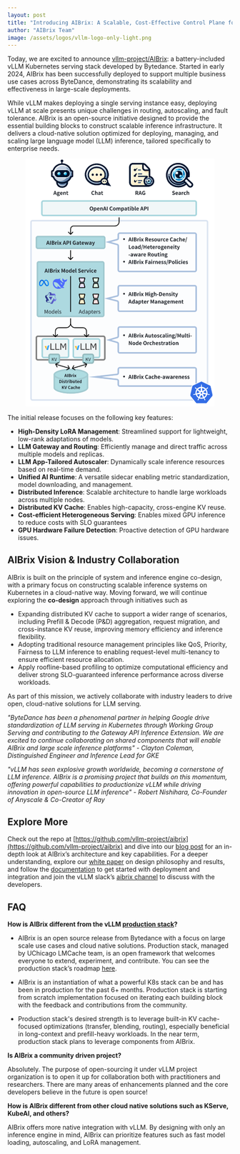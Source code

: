 ```yaml
---
layout: post
title: "Introducing AIBrix: A Scalable, Cost-Effective Control Plane for vLLM"
author: "AIBrix Team"
image: /assets/logos/vllm-logo-only-light.png
---
```


Today, we are excited to announce [vllm-project/AIBrix](https://github.com/vllm-project/aibrix): a battery-included vLLM Kubernetes serving stack developed by Bytedance. Started in early 2024, AIBrix has been successfully deployed to support multiple business use cases across ByteDance, demonstrating its scalability and effectiveness in large-scale deployments.

While vLLM makes deploying a single serving instance easy, deploying vLLM at scale presents unique challenges in routing, autoscaling, and fault tolerance. AIBrix is an open-source initiative designed to provide the essential building blocks to construct scalable inference infrastructure. It delivers a cloud-native solution optimized for deploying, managing, and scaling large language model (LLM) inference, tailored specifically to enterprise needs.

<figure>
  <img src="/assets/figures/aibrix/aibrix-diagram.png" />
</figure>

The initial release focuses on the following key features:

- **High-Density LoRA Management**: Streamlined support for lightweight, low-rank adaptations of models.
- **LLM Gateway and Routing**: Efficiently manage and direct traffic across multiple models and replicas.
- **LLM App-Tailored Autoscaler**: Dynamically scale inference resources based on real-time demand.
- **Unified AI Runtime**: A versatile sidecar enabling metric standardization, model downloading, and management.
- **Distributed Inference**: Scalable architecture to handle large workloads across multiple nodes.
- **Distributed KV Cache**: Enables high-capacity, cross-engine KV reuse.
- **Cost-efficient Heterogeneous Serving**: Enables mixed GPU inference to reduce costs with SLO guarantees
- **GPU Hardware Failure Detection**: Proactive detection of GPU hardware issues.

## AIBrix Vision & Industry Collaboration

AIBrix is built on the principle of system and inference engine co-design, with a primary focus on constructing scalable inference systems on Kubernetes in a cloud-native way. Moving forward, we will continue exploring the **co-design** approach through initiatives such as

* Expanding distributed KV cache to support a wider range of scenarios, including Prefill & Decode (P&D) aggregation, request migration, and cross-instance KV reuse, improving memory efficiency and inference flexibility.
* Adopting traditional resource management principles like QoS, Priority, Fairness to LLM inference to enabling request-level multi-tenancy to ensure efficient resource allocation. 
* Apply roofline-based profiling to optimize computational efficiency and deliver strong SLO-guaranteed inference performance across diverse workloads.

As part of this mission, we actively collaborate with industry leaders to drive open, cloud-native solutions for LLM serving.

*"ByteDance has been a phenomenal partner in helping Google drive standardization of LLM serving in Kubernetes through Working Group Serving and contributing to the Gateway API Inference Extension. We are excited to continue collaborating on shared components that will enable AIBrix and large scale inference platforms"*
                           *\- Clayton Coleman, Distinguished Engineer and Inference Lead for GKE*

*"vLLM has seen explosive growth worldwide, becoming a cornerstone of LLM inference. AIBrix is a promising project that builds on this momentum, offering powerful capabilities to productionize vLLM while driving innovation in open-source LLM inference"*
                            *\- Robert Nishihara, Co-Founder of Anyscale & Co-Creator of Ray*

## Explore More

Check out the repo at [https://github.com/vllm-project/aibrix](https://github.com/vllm-project/aibrix) and dive into our [blog post](https://aibrix.github.io/posts/2025-02-20-vllm-control-plane/) for an in-depth look at AIBrix’s architecture and key capabilities. For a deeper understanding, explore our [white paper](https://github.com/vllm-project/aibrix/blob/main/docs/paper/AIBrix_White_Paper_0219_2025.pdf) on design philosophy and results, and follow the [documentation](https://aibrix.readthedocs.io/latest/) to get started with deployment and integration and join the vLLM slack’s [aibrix channel](https://vllm-dev.slack.com/archives/C08EQ883CSV) to discuss with the developers. 

## FAQ

**How is AIBrix different from the vLLM [production stack](https://github.com/vllm-project/production-stack)?**

* AIBrix is an open source release from Bytedance with a focus on large scale use cases and cloud native solutions. Production stack, managed by UChicago LMCache team, is an open framework that welcomes everyone to extend, experiment, and contribute. You can see the production stack’s roadmap [here](https://github.com/vllm-project/production-stack/issues/26).

* AIBrix is an instantiation of what a powerful K8s stack can be and has been in production for the past 6+ months. Production stack is starting from scratch implementation focused on iterating each building block with the feedback and contributions from the community.

* Production stack's desired strength is to leverage built-in KV cache-focused optimizations (transfer, blending, routing), especially beneficial in long-context and prefill-heavy workloads. In the near term, production stack plans to leverage components from AIBrix.

**Is AIBrix a community driven project?**

Absolutely. The purpose of open-sourcing it under vLLM project organization is to open it up for collaboration both with practitioners and researchers. There are many areas of enhancements planned and the core developers believe in the future is open source! 

**How is AIBrix different from other cloud native solutions such as KServe, KubeAI, and others?**

AIBrix offers more native integration with vLLM. By designing with only an inference engine in mind, AIBrix can prioritize features such as fast model loading, autoscaling, and LoRA management. 
